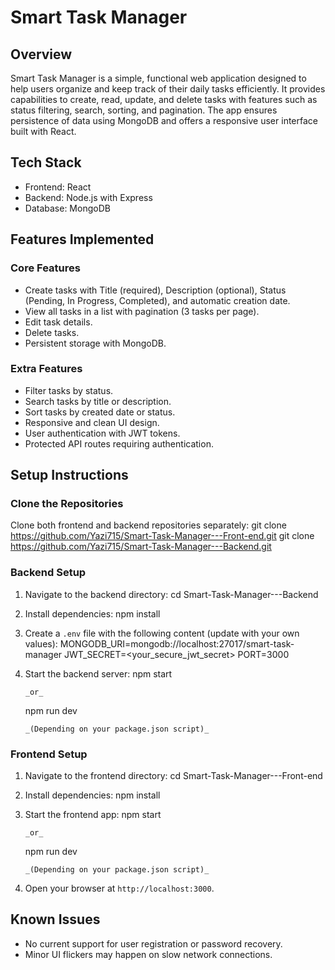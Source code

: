 # Smart Task Manager

## Overview
Smart Task Manager is a simple, functional web application designed to help users organize and keep track of their daily tasks efficiently. It provides capabilities to create, read, update, and delete tasks with features such as status filtering, search, sorting, and pagination. The app ensures persistence of data using MongoDB and offers a responsive user interface built with React.

## Tech Stack

- Frontend: React  
- Backend: Node.js with Express  
- Database: MongoDB  

## Features Implemented

### Core Features
- Create tasks with Title (required), Description (optional), Status (Pending, In Progress, Completed), and automatic creation date.
- View all tasks in a list with pagination (3 tasks per page).
- Edit task details.
- Delete tasks.
- Persistent storage with MongoDB.

### Extra Features
- Filter tasks by status.
- Search tasks by title or description.
- Sort tasks by created date or status.
- Responsive and clean UI design.
- User authentication with JWT tokens.
- Protected API routes requiring authentication.

## Setup Instructions

### Clone the Repositories
Clone both frontend and backend repositories separately:
git clone https://github.com/Yazi715/Smart-Task-Manager---Front-end.git
git clone https://github.com/Yazi715/Smart-Task-Manager---Backend.git


### Backend Setup
1. Navigate to the backend directory:
    cd Smart-Task-Manager---Backend

2. Install dependencies:
    npm install

3. Create a `.env` file with the following content (update with your own values):
    MONGODB_URI=mongodb://localhost:27017/smart-task-manager
    JWT_SECRET=<your_secure_jwt_secret>
    PORT=3000

4. Start the backend server:
        npm start
    ```
    _or_  
    ```
    npm run dev
    ```
    _(Depending on your package.json script)_

### Frontend Setup
1. Navigate to the frontend directory:
    cd Smart-Task-Manager---Front-end

2. Install dependencies:
    npm install

3. Start the frontend app:
    npm start
    ```
    _or_  
    ```
    npm run dev
    ```
    _(Depending on your package.json script)_

4. Open your browser at `http://localhost:3000`.

## Known Issues
- No current support for user registration or password recovery.
- Minor UI flickers may happen on slow network connections.


